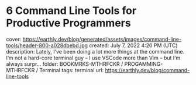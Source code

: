 # 6 Command Line Tools for Productive Programmers

cover: https://earthly.dev/blog/generated/assets/images/command-line-tools/header-800-a028dbebd.jpg
created: July 7, 2022 4:20 PM (UTC)
description: Lately, I’ve been doing a lot more things at the command line. I’m not a hard-core terminal guy – I use VSCode more than Vim – but I’m always surpr...
folder: BOOKMRKS-MTHRFCKR / PROGAMMING-MTHRFCKR / Terminal
tags: terminal
url: https://earthly.dev/blog/command-line-tools